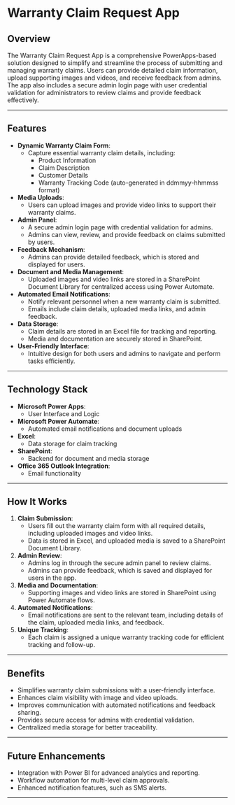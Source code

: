 # Warranty Claim Request App

## Overview
The Warranty Claim Request App is a comprehensive PowerApps-based solution designed to simplify and streamline the process of submitting and managing warranty claims. Users can provide detailed claim information, upload supporting images and videos, and receive feedback from admins. The app also includes a secure admin login page with user credential validation for administrators to review claims and provide feedback effectively.

---

## Features
- **Dynamic Warranty Claim Form**:
  - Capture essential warranty claim details, including:
    - Product Information
    - Claim Description
    - Customer Details
    - Warranty Tracking Code (auto-generated in ddmmyy-hhmmss format)
- **Media Uploads**:
  - Users can upload images and provide video links to support their warranty claims.
- **Admin Panel**:
  - A secure admin login page with credential validation for admins.
  - Admins can view, review, and provide feedback on claims submitted by users.
- **Feedback Mechanism**:
  - Admins can provide detailed feedback, which is stored and displayed for users.
- **Document and Media Management**:
  - Uploaded images and video links are stored in a SharePoint Document Library for centralized access using Power Automate.
- **Automated Email Notifications**:
  - Notify relevant personnel when a new warranty claim is submitted.
  - Emails include claim details, uploaded media links, and admin feedback.
- **Data Storage**:
  - Claim details are stored in an Excel file for tracking and reporting.
  - Media and documentation are securely stored in SharePoint.
- **User-Friendly Interface**:
  - Intuitive design for both users and admins to navigate and perform tasks efficiently.

---

## Technology Stack
- **Microsoft Power Apps**:
  - User Interface and Logic
- **Microsoft Power Automate**:
  - Automated email notifications and document uploads
- **Excel**:
  - Data storage for claim tracking
- **SharePoint**:
  - Backend for document and media storage
- **Office 365 Outlook Integration**:
  - Email functionality

---

## How It Works
1. **Claim Submission**:
   - Users fill out the warranty claim form with all required details, including uploaded images and video links.
   - Data is stored in Excel, and uploaded media is saved to a SharePoint Document Library.
2. **Admin Review**:
   - Admins log in through the secure admin panel to review claims.
   - Admins can provide feedback, which is saved and displayed for users in the app.
3. **Media and Documentation**:
   - Supporting images and video links are stored in SharePoint using Power Automate flows.
4. **Automated Notifications**:
   - Email notifications are sent to the relevant team, including details of the claim, uploaded media links, and feedback.
5. **Unique Tracking**:
   - Each claim is assigned a unique warranty tracking code for efficient tracking and follow-up.

---

## Benefits
- Simplifies warranty claim submissions with a user-friendly interface.
- Enhances claim visibility with image and video uploads.
- Improves communication with automated notifications and feedback sharing.
- Provides secure access for admins with credential validation.
- Centralized media storage for better traceability.

---

## Future Enhancements
- Integration with Power BI for advanced analytics and reporting.
- Workflow automation for multi-level claim approvals.
- Enhanced notification features, such as SMS alerts.

---


